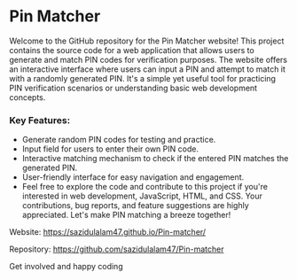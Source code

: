 # Pin Matcher

<p>Welcome to the GitHub repository for the Pin Matcher website! This project contains the source code for a web application that allows users to generate and match PIN codes for verification purposes. The website offers an interactive interface where users can input a PIN and attempt to match it with a randomly generated PIN. It's a simple yet useful tool for practicing PIN verification scenarios or understanding basic web development concepts.</p>

<h3>Key Features:</h3>

<ul>
	<li>Generate random PIN codes for testing and practice.</li>
	<li>Input field for users to enter their own PIN code.</li>
	<li>Interactive matching mechanism to check if the entered PIN matches the generated PIN.</li>
	<li>User-friendly interface for easy navigation and engagement.</li>
	<li>Feel free to explore the code and contribute to this project if you're interested in web development, JavaScript, HTML, and CSS. Your contributions, bug reports, and feature suggestions are highly appreciated. Let's make PIN matching a breeze together!</li>
</ul>

<p>Website: <a href="https://sazidulalam47.github.io/Pin-matcher/">https://sazidulalam47.github.io/Pin-matcher/</a></p>
<p>Repository: <a href="https://github.com/sazidulalam47/Pin-matcher">https://github.com/sazidulalam47/Pin-matcher</a></p>

<p>Get involved and happy coding</p>
